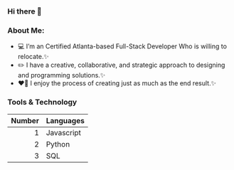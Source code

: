 ### Hi there 👋

### About Me: 
- 💻 I’m an Certified Atlanta-based Full-Stack Developer Who is willing to relocate.✨
- ✏️ I have a creative, collaborative, and strategic approach to designing and programming solutions.✨
- ❤️‍🔥 I enjoy the process of creating just as much as the end result.✨

### Tools & Technology 
| Number | Languages |
|-----:|-----------|
|     1| Javascript|
|     2| Python    |
|     3| SQL       |


<!--
**Reggiejr44/Reggiejr44** is a ✨ _special_ ✨ repository because its `README.md` (this file) appears on your GitHub profile.

Here are some ideas to get you started:

- 🔭 I’m currently working on ...
- 🌱 I’m currently learning ...
- 👯 I’m looking to collaborate on ...
- 🤔 I’m looking for help with ...
- 💬 Ask me about ...
- 📫 How to reach me: ...
- 😄 Pronouns: ...
- ⚡ Fun fact: ...
-->
